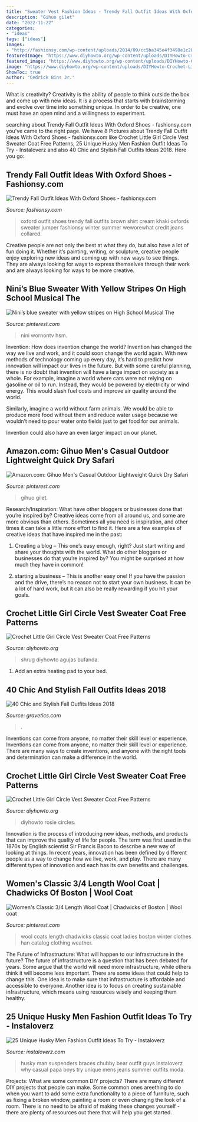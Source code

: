 ```yaml
---
title: "Sweater Vest Fashion Ideas - Trendy Fall Outfit Ideas With Oxford Shoes"
description: "Gihuo gilet"
date: "2022-11-22"
categories:
- "ideas"
tags: ["ideas"]
images:
- "http://fashionsy.com/wp-content/uploads/2014/09/cc5ba345e4f3498e1c28c0b16f656b6a.jpg"
featuredImage: "https://www.diyhowto.org/wp-content/uploads/DIYHowto-Crochet-Little-Girl-Circle-Vest-Coat-Free-Patterns-01.jpg"
featured_image: "https://www.diyhowto.org/wp-content/uploads/DIYHowto-Crochet-Little-Girl-Circle-Vest-Coat-Free-Patterns-05.jpg"
image: "https://www.diyhowto.org/wp-content/uploads/DIYHowto-Crochet-Little-Girl-Circle-Vest-Coat-Free-Patterns-01.jpg"
ShowToc: true
author: "Cedrick Bins Jr."
---
```



What is creativity?
Creativity is the ability of people to think outside the box and come up with new ideas. It is a process that starts with brainstorming and evolve over time into something unique. In order to be creative, one must have an open mind and a willingness to experiment.

	

		
searching about Trendy Fall Outfit Ideas With Oxford Shoes - fashionsy.com you've came to the right page. We have 8 Pictures about Trendy Fall Outfit Ideas With Oxford Shoes - fashionsy.com like Crochet Little Girl Circle Vest Sweater Coat Free Patterns, 25 Unique Husky Men Fashion Outfit Ideas To Try - Instaloverz and also 40 Chic and Stylish Fall Outfits Ideas 2018. Here you go:
		
    
## Trendy Fall Outfit Ideas With Oxford Shoes - Fashionsy.com

<img loading=lazy src="http://fashionsy.com/wp-content/uploads/2014/09/cc5ba345e4f3498e1c28c0b16f656b6a.jpg" onerror="this.onerror=null;this.src='https://tse2.mm.bing.net/th?id=OIP._UQIJXveAEupgD_HdRKr6gHaKZ&amp;pid=15.1';" alt="Trendy Fall Outfit Ideas With Oxford Shoes - fashionsy.com">

_Source: fashionsy.com_

>oxford outfit shoes trendy fall outfits brown shirt cream khaki oxfords sweater jumper fashionsy winter summer weworewhat credit jeans collared. 

	

Creative people are not only the best at what they do, but also have a lot of fun doing it. Whether it’s painting, writing, or sculpture, creative people enjoy exploring new ideas and coming up with new ways to see things. They are always looking for ways to express themselves through their work and are always looking for ways to be more creative.

    
## Nini’s Blue Sweater With Yellow Stripes On High School Musical The

<img loading=lazy src="https://i.pinimg.com/736x/b3/b0/04/b3b00453fa78e81e5045971b7e28f137.jpg" onerror="this.onerror=null;this.src='https://tse4.mm.bing.net/th?id=OIP.2fUlof_1ELnRuVcWs2LKMwAAAA&amp;pid=15.1';" alt="Nini’s blue sweater with yellow stripes on High School Musical The">

_Source: pinterest.com_

>nini wornontv hsm. 

	

Invention: How does invention change the world?
Invention has changed the way we live and work, and it could soon change the world again. With new methods of technology coming up every day, it’s hard to predict how innovation will impact our lives in the future. But with some careful planning, there is no doubt that invention will have a large impact on society as a whole. 
For example, imagine a world where cars were not relying on gasoline or oil to run. Instead, they would be powered by electricity or wind energy. This would slash fuel costs and improve air quality around the world. 

Similarly, imagine a world without farm animals. We would be able to produce more food without them and reduce water usage because we wouldn’t need to pour water onto fields just to get food for our animals. 

 Invention could also have an even larger impact on our planet.

    
## Amazon.com: Gihuo Men&#039;s Casual Outdoor Lightweight Quick Dry Safari

<img loading=lazy src="https://i.pinimg.com/736x/e0/3f/74/e03f74588e985ed6f377c5624726ed60.jpg" onerror="this.onerror=null;this.src='https://tse3.mm.bing.net/th?id=OIP.fVYeHJAn65pwcYlnlMAvFQHaK3&amp;pid=15.1';" alt="Amazon.com: Gihuo Men&#039;s Casual Outdoor Lightweight Quick Dry Safari">

_Source: pinterest.com_

>gihuo gilet. 

	

Research/Inspiration: What have other bloggers or businesses done that you’re inspired by?
Creative ideas come from all around us, and some are more obvious than others. Sometimes all you need is inspiration, and other times it can take a little more effort to find it. Here are a few examples of creative ideas that have inspired me in the past: 
1. Creating a blog – This one’s easy enough, right? Just start writing and share your thoughts with the world. What do other bloggers or businesses do that you’re inspired by? You might be surprised at how much they have in common! 

2. starting a business – This is another easy one! If you have the passion and the drive, there’s no reason not to start your own business. It can be a lot of hard work, but it can also be really rewarding if you hit your goals.

    
## Crochet Little Girl Circle Vest Sweater Coat Free Patterns

<img loading=lazy src="https://www.diyhowto.org/wp-content/uploads/DIYHowto-Crochet-Little-Girl-Circle-Vest-Coat-Free-Patterns-05.jpg" onerror="this.onerror=null;this.src='https://tse2.mm.bing.net/th?id=OIP.R8LbnR9Ze2CpwbStY-WYKgHaRq&amp;pid=15.1';" alt="Crochet Little Girl Circle Vest Sweater Coat Free Patterns">

_Source: diyhowto.org_

>shrug diyhowto agujas bufanda. 

	

1. Add an extra heating pad to your bed.

    
## 40 Chic And Stylish Fall Outfits Ideas 2018

<img loading=lazy src="https://www.gravetics.com/wp-content/uploads/2017/10/womens-white-scoop-neck-long-sleeved-shirt.jpg" onerror="this.onerror=null;this.src='https://tse4.mm.bing.net/th?id=OIP.tu-ozXNFGEx8UxNvPfsdcAHaRX&amp;pid=15.1';" alt="40 Chic and Stylish Fall Outfits Ideas 2018">

_Source: gravetics.com_

>. 

	

Inventions can come from anyone, no matter their skill level or experience.
Inventions can come from anyone, no matter their skill level or experience. There are many ways to create inventions, and anyone with the right tools and determination can make a difference in the world.

    
## Crochet Little Girl Circle Vest Sweater Coat Free Patterns

<img loading=lazy src="https://www.diyhowto.org/wp-content/uploads/DIYHowto-Crochet-Little-Girl-Circle-Vest-Coat-Free-Patterns-01.jpg" onerror="this.onerror=null;this.src='https://tse3.mm.bing.net/th?id=OIP.5RH3Fqg3C1NLwS1nsqPgngHaPl&amp;pid=15.1';" alt="Crochet Little Girl Circle Vest Sweater Coat Free Patterns">

_Source: diyhowto.org_

>diyhowto rosie circles. 

	

Innovation is the process of introducing new ideas, methods, and products that can improve the quality of life for people. The term was first used in the 1870s by English scientist Sir Francis Bacon to describe a new way of looking at things. In recent years, innovation has been defined by different people as a way to change how we live, work, and play. There are many different types of innovation and each has its own benefits and challenges.

    
## Women&#039;s Classic 3/4 Length Wool Coat | Chadwicks Of Boston | Wool Coat

<img loading=lazy src="https://i.pinimg.com/736x/24/af/09/24af09b674c62779a317e4df916ffd7f--autumn-leaves-wool-coats.jpg" onerror="this.onerror=null;this.src='https://tse4.mm.bing.net/th?id=OIP.7nSG5BxqIdCDehXF6lRHVgHaLH&amp;pid=15.1';" alt="Women&#039;s Classic 3/4 Length Wool Coat | Chadwicks of Boston | Wool coat">

_Source: pinterest.com_

>wool coats length chadwicks classic coat ladies boston winter clothes han catalog clothing weather. 

	

The Future of Infrastructure: What will happen to our infrastructure in the future?
The future of infrastructure is a question that has been debated for years. Some argue that the world will need more infrastructure, while others think it will become less important. There are some ideas that could help to change this. One idea is to make sure that infrastructure is affordable and accessible to everyone. Another idea is to focus on creating sustainable infrastructure, which means using resources wisely and keeping them healthy.

    
## 25 Unique Husky Men Fashion Outfit Ideas To Try - Instaloverz

<img loading=lazy src="http://www.instaloverz.com/wp-content/uploads/2017/05/10.-Husky-Men-Fashion.jpg" onerror="this.onerror=null;this.src='https://tse4.mm.bing.net/th?id=OIP.sRCPPt2_a9D1xC1Yk1IlWAHaJ4&amp;pid=15.1';" alt="25 Unique Husky Men Fashion Outfit Ideas To Try - Instaloverz">

_Source: instaloverz.com_

>husky man suspenders braces chubby bear outfit guys instaloverz why casual papa boys try unique mens jeans summer outfits moda. 

	

Projects: What are some common DIY projects?
There are many different DIY projects that people can make. Some common ones areething to do when you want to add some extra functionality to a piece of furniture, such as fixing a broken window, painting a room or even changing the look of a room. There is no need to be afraid of making these changes yourself - there are plenty of resources out there that will help you get started.

